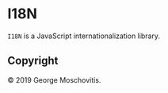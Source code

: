 # I18N

`I18N` is a JavaScript internationalization library.

## Copyright

© 2019 George Moschovitis.
